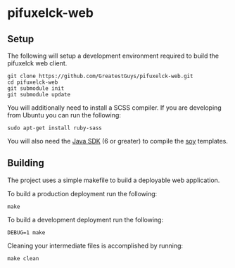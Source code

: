 # pifuxelck-web

## Setup

The following will setup a development environment required to build the
pifuxelck web client.

    git clone https://github.com/GreatestGuys/pifuxelck-web.git
    cd pifuxelck-web
    git submodule init
    git submodule update

You will additionally need to install a SCSS compiler. If you are developing
from Ubuntu you can run the following:

    sudo apt-get install ruby-sass

You will also need the [Java SDK](http://www.oracle.com/technetwork/java/javase/downloads/index.html)
(6 or greater) to compile the [soy](https://developers.google.com/closure/templates/) templates.

## Building

The project uses a simple makefile to build a deployable web application.

To build a production deployment run the following:

    make

To build a development deployment run the following:

    DEBUG=1 make

Cleaning your intermediate files is accomplished by running:

    make clean
